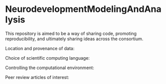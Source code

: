 # NeurodevelopmentModelingAndAnalysis

This repository is aimed to be a way of sharing code, promoting reproducibility, and ultimately sharing ideas across the consortium. 

Location and provenance of data:

Choice of scientific computing language:

Controlling the computational environment:

Peer review articles of interest:


